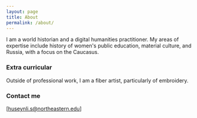 ```yaml
---
layout: page
title: About
permalink: /about/
---
```


I am a world historian and a digital humanities practitioner. My areas of expertise include 
history of women's public education, material culture, and Russia, with a focus on the Caucasus. 


### Extra curricular

Outside of professional work, I am a fiber artist, particularly of embroidery. 

### Contact me

[huseynli.s@northeastern.edu]